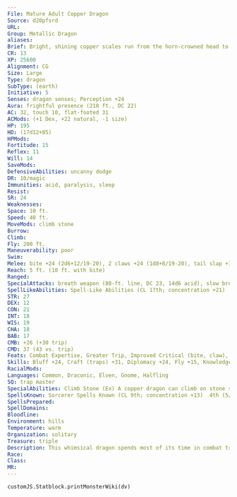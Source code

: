 ```yaml
---
File: Mature Adult Copper Dragon
Source: d20pfsrd
URL: 
Group: Metallic Dragon
aliases: 
Brief: Bright, shining copper scales run from the horn-crowned head to the ridged tail of this long-winged dragon.
CR: 13
XP: 25600
Alignment: CG
Size: Large
Type: dragon
SubType: (earth)
Initiative: 5
Senses: dragon senses; Perception +24
Aura: frightful presence (210 ft., DC 22)
AC: 32, touch 10, flat-footed 31
ACMods: (+1 Dex, +22 natural, -1 size)
HP: 195
HD: (17d12+85)
HPMods: 
Fortitude: 15
Reflex: 11
Will: 14
SaveMods: 
DefensiveAbilities: uncanny dodge
DR: 10/magic
Immunities: acid, paralysis, sleep
Resist: 
SR: 24
Weaknesses: 
Space: 10 ft.
Speed: 40 ft.
MoveMods: climb stone
Burrow: 
Climb: 
Fly: 200 ft.
Maneuverability: poor
Swim: 
Melee: bite +24 (2d6+12/19-20), 2 claws +24 (1d8+8/19-20), tail slap +19 (1d8+12), 2 wings +19 (1d6+4)
Reach: 5 ft. (10 ft. with bite)
Ranged: 
SpecialAttacks: breath weapon (80-ft. line, DC 23, 14d6 acid), slow breath
SpellLikeAbilities: Spell-Like Abilities (CL 17th; concentration +21)  At will- grease (DC 15), hideous laughter (DC 16), stone shape
STR: 27
DEX: 12
CON: 21
INT: 18
WIS: 19
CHA: 18
BAB: 17
CMB: +26 (+30 trip)
CMD: 37 (43 vs. trip)
Feats: Combat Expertise, Greater Trip, Improved Critical (bite, claw), Improved Initiative, Improved Trip, Improved Vital Strike, Power Attack, Vital Strike
Skills: Bluff +24, Craft (traps) +31, Diplomacy +24, Fly +15, Knowledge (history) +24, Perception +24 (+31 vs. traps), Perform (comedy) +21, Sense Motive +24, Stealth +17, Use Magic Device +24
RacialMods: 
Languages: Common, Draconic, Elven, Gnome, Halfling
SQ: trap master
SpecialAbilities: Climb Stone (Ex) A copper dragon can climb on stone surfaces as though using the spider climb spell.  Slow Breath (Su) Instead of a line of acid, a copper dragon can breathe a cone of slowing gas. Those in the cone must make a Fortitude save or be slowed (as per the spell slow) for 1d6 rounds plus 1 round per age category of the dragon.  Trap Master (Ex) A juvenile or older copper dragon receives a +1 bonus per age category on Craft (traps) and Perception checks made to locate a trap. Upon becoming a mature adult, he can also use Disable Device to disarm magic traps as if he had the rogue's Trapfinding class feature.
SpellsKnown: Sorcerer Spells Known (CL 9th; concentration +13)  4th (5/day)-confusion, rainbow pattern  3rd (7/day)-dispel magic, haste, major image (DC 17)  2nd (7/day)-glitterdust (DC 16), invisibility, phantom trap, see invisibility  1st (7/day)-alarm, identify, magic missile, shield, silent image (DC 15)  0 (at will)-detect magic, ghost sound (DC 14), light, mage hand, message, open/close, prestidigitation, read magic
SpellsPrepared: 
SpellDomains: 
Bloodline: 
Environment: hills
Temperature: warm
Organization: solitary
Treasure: triple
Description: This whimsical dragon spends most of its time in combat trying to annoy and frustrate its enemies.
Race: 
Class: 
MR: 
---
```

```dataviewjs
customJS.Statblock.printMonsterWiki(dv)
```
